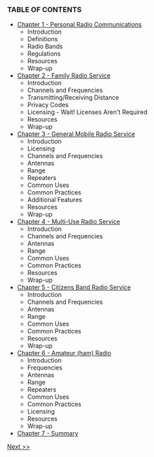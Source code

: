 ### TABLE OF CONTENTS

* [Chapter 1 - Personal Radio Communications](020-chapter-01.md)
  * Introduction
  * Definitions
  * Radio Bands
  * Regulations
  * Resources
  * Wrap-up
* [Chapter 2 - Family Radio Service](030-chapter-02.md)
  * Introduction
  * Channels and Frequencies
  * Transmitting/Receiving Distance
  * Privacy Codes
  * Licensing - Wait! Licenses Aren't Required
  * Resources
  * Wrap-up
* [Chapter 3 - General Mobile Radio Service](040-chapter-03.md)
  * Introduction
  * Licensing
  * Channels and Frequencies
  * Antennas
  * Range
  * Repeaters
  * Common Uses
  * Common Practices
  * Additional Features
  * Resources
  * Wrap-up
* [Chapter 4 - Multi-Use Radio Service](050-chapter-04.md)
  * Introduction
  * Channels and Frequencies
  * Antennas
  * Range
  * Common Uses
  * Common Practices
  * Resources
  * Wrap-up
* [Chapter 5 - Citizens Band Radio Service](060-chapter-05.md)
  * Introduction
  * Channels and Frequencies
  * Antennas
  * Range
  * Common Uses
  * Common Practices
  * Resources
  * Wrap-up
* [Chapter 6 - Amateur (ham) Radio](070-chapter-06.md)
  * Introduction
  * Frequencies
  * Antennas
  * Range
  * Repeaters
  * Common Uses
  * Common Practices
  * Licensing
  * Resources
  * Wrap-up
* [Chapter 7 - Summary](080-chapter-07.md)

[Next >>](020-chapter-01.md)
